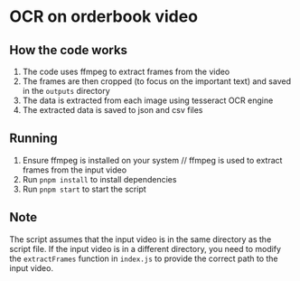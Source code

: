 # OCR on orderbook video

## How the code works

1. The code uses ffmpeg to extract frames from the video
2. The frames are then cropped (to focus on the important text) and saved in the `outputs` directory
3. The data is extracted from each image using tesseract OCR engine
4. The extracted data is saved to json and csv files

## Running

1. Ensure ffmpeg is installed on your system // ffmpeg is used to extract frames from the input video
2. Run `pnpm install` to install dependencies
3. Run `pnpm start` to start the script

## Note

The script assumes that the input video is in the same directory as the script file. If the input video is in a different directory, you need to modify the `extractFrames` function in `index.js` to provide the correct path to the input video.
